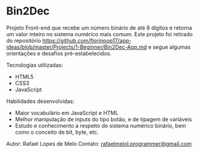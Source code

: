 # Bin2Dec

Projeto Front-end que recebe um número binário de até 8 dígitos e retorna um valor inteiro no sistema numérico mais comum. Este projeto foi retirado do repositório https://github.com/florinpop17/app-ideas/blob/master/Projects/1-Beginner/Bin2Dec-App.md e segue algumas orientações e desafios pré-estabelecidos.

Tecnologias utilizadas: 

- HTML5
- CSS3
- JavaScript

Habilidades desenvolvidas:

- Maior vocabulário em JavaScript e HTML
- Melhor manipulação de inputs do tipo botão, e de tipagem de variáveis
- Estudo e conhecimento a respeito do sistema numérico binário, bem como o conceito de bit, byte, etc.

Autor: Rafael Lopes de Melo
Contato: rafaelmelol.programmer@gmail.com

